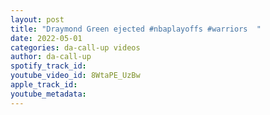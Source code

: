 ```yaml
---
layout: post
title: "Draymond Green ejected #nbaplayoffs #warriors ￼"
date: 2022-05-01
categories: da-call-up videos
author: da-call-up
spotify_track_id: 
youtube_video_id: 8WtaPE_UzBw
apple_track_id: 
youtube_metadata: 
---
```

